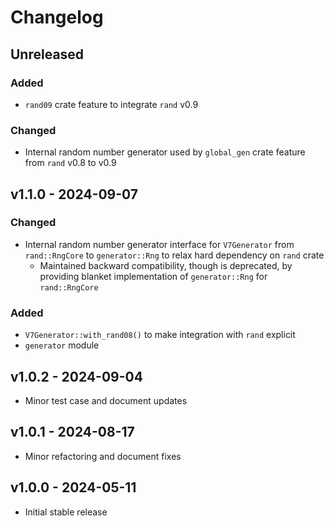 # Changelog

## Unreleased

### Added

- `rand09` crate feature to integrate `rand` v0.9

### Changed

- Internal random number generator used by `global_gen` crate feature from
  `rand` v0.8 to v0.9

## v1.1.0 - 2024-09-07

### Changed

- Internal random number generator interface for `V7Generator` from
  `rand::RngCore` to `generator::Rng` to relax hard dependency on `rand` crate
  - Maintained backward compatibility, though is deprecated, by providing
    blanket implementation of `generator::Rng` for `rand::RngCore`

### Added

- `V7Generator::with_rand08()` to make integration with `rand` explicit
- `generator` module

## v1.0.2 - 2024-09-04

- Minor test case and document updates

## v1.0.1 - 2024-08-17

- Minor refactoring and document fixes

## v1.0.0 - 2024-05-11

- Initial stable release
